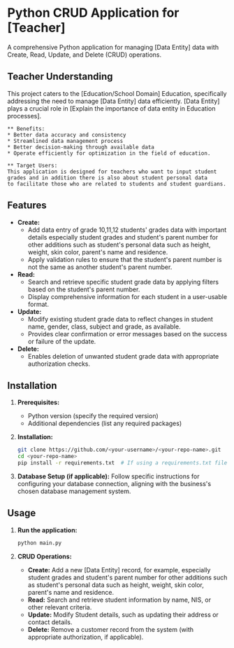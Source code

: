 # Python CRUD Application for [Teacher]

A comprehensive Python application for managing [Data Entity] data with Create, Read, Update, and Delete (CRUD) operations.

## Teacher Understanding

This project caters to the [Education/School Domain] Education, specifically addressing the need to manage [Data Entity] data efficiently. [Data Entity] plays a crucial role in [Explain the importance of data entity in Education processes].

    ** Benefits:
    * Better data accuracy and consistency
    * Streamlined data management process
    * Better decision-making through available data
    * Operate efficiently for optimization in the field of education.

    ** Target Users:
    This application is designed for teachers who want to input student grades and in addition there is also about student personal data 
    to facilitate those who are related to students and student guardians.

## Features

* **Create:**
     *  Add data entry of grade 10,11,12 students' grades data with important details especially student grades and student's parent number for other additions such as               student's personal data such as height, weight, skin color, parent's name and residence.
     * Apply validation rules to ensure that the student's parent number is not the same as another student's parent number.
* **Read:**
   * Search and retrieve specific student grade data by applying filters based on the student's parent number.
   * Display comprehensive information for each student in a user-usable format.
* **Update:**
    * Modify existing student grade data to reflect changes in student name, gender, class, subject and grade, as available.
    * Provides clear confirmation or error messages based on the success or failure of the update.
* **Delete:**
   * Enables deletion of unwanted student grade data with appropriate authorization checks.

## Installation

1. **Prerequisites:**
    * Python version (specify the required version)
    * Additional dependencies (list any required packages)

2. **Installation:**
    ```bash
    git clone https://github.com/<your-username>/<your-repo-name>.git
    cd <your-repo-name>
    pip install -r requirements.txt  # If using a requirements.txt file
    ```

3. **Database Setup (if applicable):**
    Follow specific instructions for configuring your database connection, aligning with the business's chosen database management system.

## Usage

1. **Run the application:**
    ```bash
    python main.py
    ```

2. **CRUD Operations:**
    * **Create:** Add a new [Data Entity] record, for example, especially student grades and student's parent number for other additions such as student's personal data such       as height, weight, skin color, parent's name and residence.
    * **Read:** Search and retrieve student information by name, NIS, or other relevant criteria.
    * **Update:** Modify Student details, such as updating their address or contact details.
    * **Delete:** Remove a customer record from the system (with appropriate authorization, if applicable).

